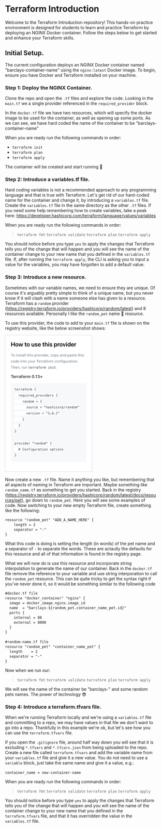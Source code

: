 # Terraform Introduction

Welcome to the Terraform Introduction repository! This hands-on practice environment is designed for students to learn and practice Terraform by deploying an NGINX Docker container. Follow the steps below to get started and enhance your Terraform skills.

## Initial Setup.

The current configuration deploys an NGINX Docker container named "barclays-container-name" using the `nginx:latest` Docker image. To begin, ensure you have Docker and Terraform installed on your machine.

### Step 1: Deploy the NGINX Container.

Clone the repo and open the `.tf` files and explore the code. Looking in the `main.tf` we a single provider referenced in the `required_provider` block.

In the `docker.tf` file we have two resources, which will specify the docker image to be used for the container, as well as opening up some ports. As we can see, we have hard coded the name of the container to be "barclays-container-name"

When you are ready run the following commands in order:

* `terraform init`
* `terraform plan`
* `terraform apply`

The container will be created and start running 💪

### Step 2: Introduce a variables.tf file.

Hard coding variables is not a recommended approach to any programming language and that is true with Terraform. Let's get rid of our hard-coded name for the container and change it, by introducing a `variables.tf` file. Create the `variables.tf` file in the same directory as the other `.tf` files. If you need some help remembering how to create variables, take a peak here: https://developer.hashicorp.com/terraform/language/values/variables

When you are ready run the following commands in order:

> `terraform fmt`
> `terraform validate`
> `terraform plan`
> `terraform apply`

You should notice before you type `yes` to apply the changes that Terraform tells you of the change that will happen and you will see the name of the container change to your new name that you defined in the `variables.tf` file. If, after running the `terraform apply`, the CLI is asking you to input a value for the variables, you may have forgotten to add a default value.

### Step 3: Introduce a new resource.

Sometimes with our variable names, we need to ensure they are unique. Of course it's arguably pretty simple to think of a unique name, but you never know if it will clash with a name someone else has given to a resource. Terraform has a `random` provider (https://registry.terraform.io/providers/hashicorp/random/latest) and 8 resources available. Personally I like the `random_pet` name 🙂 resource.

To use this provider, the code to add to your `main.tf` file is shown on the registry website, like the below screenshot shows:

![Random Provider](img/random_provider.png)

Now create a new `.tf` file. Name it anything you like, but remembering that all aspects of naming in Terraform are important. Maybe something like `random_name.tf` as something to get you started. Back in the registry (https://registry.terraform.io/providers/hashicorp/random/latest/docs/resources/pet), go down to `random_pet`. Here you will see some examples of code. Now switching to your new empty Terraform file, create something like the following:

```
resource "random_pet" "ADD_A_NAME_HERE" {
    length = 2
    separator = "-"
}
```
What this code is doing is setting the length (in words) of the pet name and a separator of `-` to separate the words. These are actaully the defaults for this resource and all of that information is found in the registry page.

What we will now do is use this resource and incorporate string interpolation to generate the name of our container. Back in the `docker.tf` file remove the reference to your variable and use string interporation to call the `random_pet` resource. This can be quite tricky to get the syntax right if you've never done it, so it would be something similar to the following code

```
#docker.tf file
resource "docker_container" "nginx" {
  image = docker_image.nginx.image_id
  name  = "barclays-${random_pet.container_name_pet.id}"
  ports {
    internal = 80
    external = 8000
  }
}

#random-name.tf file
resource "random_pet" "container_name_pet" {
  length    = 2
  separator = "-"
}
```
Now when we run our:

> `terraform fmt`
> `terraform validate`
> `terraform plan`
> `terraform apply`

We will see the name of the container be "barclays-" and some random pets names. The power of technology 😎

### Step 4: Introduce a terraform.tfvars file.

When we're running Terraform locally and we're using a `variables.tf` file and committing to a repo, we may have values in that file we don't want to go into a repo. Thankfully in this example we're ok, but let's see how you can use the `terraform.tfvars` file.

If you open the `.gitignore` file, around half way down you will see that it is excluding `*.tfvars` and `*.tfcars.json` from being uploaded to the repo. Create a new file called `terraform.tfvars` and add the variable name from your `variables.tf` file and give it a new value. You do not need to use a `variable` block, just take the same name and give it a value, e.g.:

`container_name = new-container-name`

When you are ready run the following commands in order:

> `terraform fmt`
> `terraform validate`
> `terraform plan`
> `terraform apply`

You should notice before you type `yes` to apply the changes that Terraform tells you of the change that will happen and you will see the name of the container change to your new name that you defined in the `terraform.tfvars` file, and that it has overridden the value in the `variables.tf` file.



